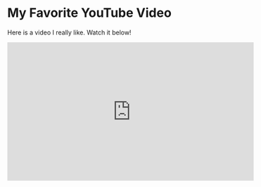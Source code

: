 <!DOCTYPE html>
<html>
<head>
  <title>My Favorite YouTube Video</title>
</head>
<body>

  <h1>My Favorite YouTube Video</h1>
  <p>Here is a video I really like. Watch it below!</p>

  <!-- YouTube Video Embed -->
  <iframe width="560" height="315" 
    src="https://youtu.be/FYErehuSuuw?si=OheBfohfh8CQQt3b" 
    title="YouTube video player" 
    frameborder="0" 
    allow="accelerometer; autoplay; clipboard-write; encrypted-media; gyroscope; picture-in-picture" 
    allowfullscreen>
  </iframe>

</body>
</html>
